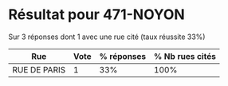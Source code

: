 # Résultat pour 471-NOYON

Sur 3 réponses dont 1 avec une rue cité (taux réussite 33%)

| Rue | Vote | % réponses | % Nb rues cités|
|-----|------|------------|----------------|
| RUE DE PARIS | 1 | 33% | 100%|
